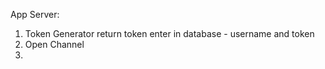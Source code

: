 App Server: 
1. Token Generator
 return token
 enter in database - username and token
2. Open Channel
3. 